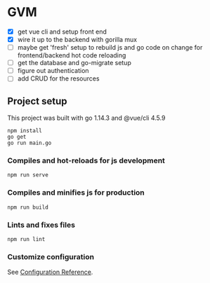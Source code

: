 # GVM

- [x] get vue cli and setup front end
- [x] wire it up to the backend with gorilla mux
- [ ] maybe get 'fresh' setup to rebuild js and go code on change for frontend/backend hot code reloading
- [ ] get the database and go-migrate setup
- [ ] figure out authentication
- [ ] add CRUD for the resources

## Project setup
This project was built with go 1.14.3 and @vue/cli 4.5.9 

```
npm install
go get
go run main.go
```

### Compiles and hot-reloads for js development
```
npm run serve
```

### Compiles and minifies js for production
```
npm run build
```

### Lints and fixes files
```
npm run lint
```

### Customize configuration
See [Configuration Reference](https://cli.vuejs.org/config/).
